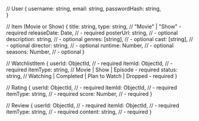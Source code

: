 // User
{
  username: string,
  email: string,
  passwordHash: string,   
}

// Item (Movie or Show)
{
  title: string,
  type: string, // "Movie" | "Show" - required
  releaseDate: Date, // - required
  posterUrl: string, // - optional
  description: string, // - optional
  genres: [string], // - optional
  cast: [string], // - optional
  director: string, // - optional
  runtime: Number, // - optional
  seasons: Number, // - optional
}

// WatchlistItem
{
  userId: ObjectId, // - required
  itemId: ObjectId, // - required
  itemType: string, // Movie | Show | Episode - required
  status: string, // Watching | Completed | Plan to Watch | Dropped - required
}

// Rating
{
  userId: ObjectId, // - required
  itemId: ObjectId, // - required
  itemType: string, // - required
  score: Number, // - required
}

// Review
{
  userId: ObjectId, // - required
  itemId: ObjectId, // - required
  itemType: string, // - required
  content: string, // - required
}
